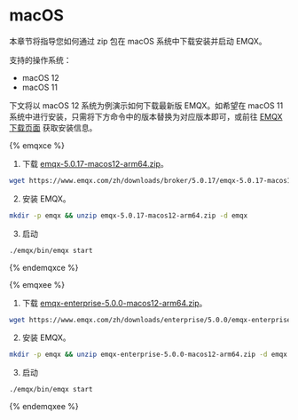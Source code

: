 # macOS

本章节将指导您如何通过 zip 包在 macOS 系统中下载安装并启动 EMQX。

支持的操作系统：

- macOS 12
- macOS 11

下文将以 macOS 12 系统为例演示如何下载最新版 EMQX。如希望在 macOS 11 系统中进行安装，只需将下方命令中的版本替换为对应版本即可，或前往 [EMQX 下载页面](https://www.emqx.com/zh/try?product=enterprise) 获取安装信息。

{% emqxce %}

1. 下载 [emqx-5.0.17-macos12-arm64.zip](https://www.emqx.com/zh/downloads/broker/5.0.17/emqx-5.0.17-macos12-arm64.zip)。

```bash
wget https://www.emqx.com/zh/downloads/broker/5.0.17/emqx-5.0.17-macos12-arm64.zip
```

2. 安装 EMQX。

```bash
mkdir -p emqx && unzip emqx-5.0.17-macos12-arm64.zip -d emqx
```

3. 启动

```bash
./emqx/bin/emqx start
```


{% endemqxce %}

{% emqxee %}

1. 下载 [emqx-enterprise-5.0.0-macos12-arm64.zip](https://www.emqx.com/zh/downloads/enterprise/5.0.0/emqx-enterprise-5.0.0-macos12-arm64.zip)。

```bash
wget https://www.emqx.com/zh/downloads/enterprise/5.0.0/emqx-enterprise-5.0.0-macos12-arm64.zip
```

2. 安装 EMQX。

```bash
mkdir -p emqx && unzip emqx-enterprise-5.0.0-macos12-arm64.zip -d emqx
```

3. 启动

```bash
./emqx/bin/emqx start
```

{% endemqxee %}

